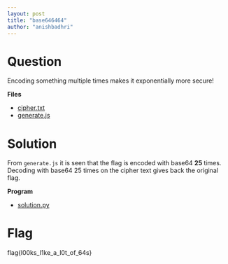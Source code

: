 ```yaml
---
layout: post
title: "base646464"
author: "anishbadhri"
---
```


# Question

Encoding something multiple times makes it exponentially more secure!

**Files**
- [cipher.txt]({{site.baseurl}}/assets/sanity-check/cipher.txt)
- [generate.js]({{site.baseurl}}/assets/sanity-check/generate.js)

# Solution

From `generate.js` it is seen that the flag is encoded with base64 **25** times. Decoding with base64 25 times on the cipher text gives back the original flag.

**Program**
- [solution.py]({{site.baseurl}}/assets/sanity-check/solution.py)

# Flag
flag{l00ks_l1ke_a_l0t_of_64s}
